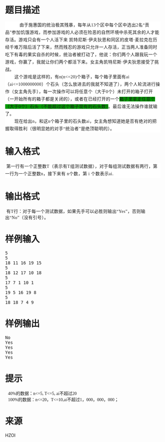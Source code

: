 

# 题目描述


<p style="background:#FFFFFF;line-height:18pt;text-indent:35pt;margin-top:0pt;margin-bottom:0pt;" class="p0">
<span style="letter-spacing:0.4pt;font-family:&#34;font-size:14pt;mso-spacerun:&#34;">由于施惠国的统治极其残暴，每年从13个区中每个区中选出2名“贡品”参加饥饿游戏，而参加游戏的人必须在险恶的自然环境中杀死其余的人才能存活。游戏只会有一个人活下来 </span><span style="letter-spacing:0.4pt;font-family:&#34;font-size:14pt;mso-spacerun:&#34;">凯特尼斯·伊夫狄恩</span><span style="letter-spacing:0.4pt;font-family:&#34;font-size:14pt;mso-spacerun:&#34;">和同区的</span><span style="letter-spacing:0.4pt;font-family:&#34;font-size:14pt;mso-spacerun:&#34;">皮塔·麦拉克</span><span style="letter-spacing:0.4pt;font-family:&#34;font-size:14pt;mso-spacerun:&#34;">在历经千难万阻后活了下来，然而残忍的游戏只允许一人存活，正当两人准备同时吃下有毒的果实自杀的时候，统治者被打动了，他说：你们两个人跟我玩一个游戏，你赢了，我就让你们两个都活下来。女主角</span><span style="letter-spacing:0.4pt;font-family:&#34;font-size:14pt;mso-spacerun:&#34;">凯特尼斯·伊夫狄恩接受了挑战</span><span style="letter-spacing:0.4pt;font-family:&#34;font-size:12pt;mso-spacerun:&#34;">。</span><span style="letter-spacing:0.4pt;font-family:&#34;font-size:12pt;font-weight:bold;mso-spacerun:&#34;"><!--?xml:namespace prefix = o ns = "urn:schemas-microsoft-com:office:office" /--><o:p></o:p></span> 
</p>
<p style="background:#FFFFFF;line-height:18pt;text-indent:22.5pt;margin-top:0pt;margin-bottom:0pt;" class="p0">
<span style="letter-spacing:0.4pt;font-family:&#34;font-size:14pt;mso-spacerun:&#34;">这个游戏是这样的，有n(n&lt;=20)个箱子，每个箱子里面有ai（ai&lt;=1000000000）个石头（怎么放进去的我就不知道了），两个人轮流进行操作（女主角先手），每一次操作可以将任意个（大于0个）</span><span style="letter-spacing:0.4pt;font-family:&#34;font-size:14pt;font-weight:bold;background-color:#E53333;mso-spacerun:&#34;">未打开的箱子</span><span style="letter-spacing:0.4pt;font-family:&#34;font-size:14pt;mso-spacerun:&#34;">打开（一开始所有的箱子都是关闭的），或者在</span><span style="letter-spacing:0.4pt;font-family:&#34;font-size:14pt;font-weight:bold;background-color:#009900;mso-spacerun:&#34;">已经打开</span><span style="letter-spacing:0.4pt;font-family:&#34;font-size:14pt;background-color:#009900;mso-spacerun:&#34;">的</span><span style="letter-spacing:0.4pt;font-family:&#34;font-size:14pt;font-weight:bold;background-color:#009900;mso-spacerun:&#34;">一个</span><span style="letter-spacing:0.4pt;font-family:&#34;font-size:14pt;mso-spacerun:&#34;"><span style="background-color:#009900;">箱子里拿走任意个（大于0个）石头（不能超过这个箱子现有的石头数）</span>。最后谁无法操作谁就输了。</span><span style="letter-spacing:0.4pt;font-family:&#34;font-size:14pt;mso-spacerun:&#34;"><o:p></o:p></span> 
</p>
<p style="background:#FFFFFF;line-height:18pt;text-indent:22.5pt;margin-top:0pt;margin-bottom:0pt;" class="p0">
<span style="letter-spacing:0.4pt;font-family:&#34;font-size:14pt;mso-spacerun:&#34;">现在给出n，和这n个箱子里的石头数ai，女主角想知道她是否有绝对的把握取得胜利（很明显她的对手“统治者”是绝顶聪明的）。<img alt="" src="/upload/image/20140419/20140419161527_99553.jpg"/></span><span style="letter-spacing:0.4pt;font-family:&#34;font-size:14pt;mso-spacerun:&#34;"><o:p></o:p></span> 
</p>
<!--EndFragment-->

# 输入格式


<p style="background:#FFFFFF;line-height:18pt;margin-top:0pt;margin-bottom:0pt;" class="p0">
<span style="letter-spacing:0.4pt;font-family:&#34;font-size:12pt;mso-spacerun:&#34;"> </span><span style="letter-spacing:0.4pt;font-family:&#34;font-size:14pt;mso-spacerun:&#34;">第一行有一个正整数T（表示有T组测试数据），对于每组测试数据有两行，第一行为一个正整数n，接下来有 n个数，第 i 个数表示ai.</span><span style="letter-spacing:0.4pt;font-family:&#34;font-size:14pt;mso-spacerun:&#34;"><o:p></o:p></span> 
</p>
<!--EndFragment-->

# 输出格式


<p style="margin-top:0pt;margin-bottom:0pt;" class="p0">
<span style="letter-spacing:0.4pt;font-family:&#34;font-size:14pt;font-weight:bold;mso-spacerun:&#34;"> </span><span style="letter-spacing:0.4pt;font-family:&#34;font-size:14pt;mso-spacerun:&#34;">有T行：对于每一个测试数据，如果先手可以必胜则输出“Yes”，否则输出“No”（没有引号）。</span> 
</p>
<!--EndFragment-->

# 样例输入


<pre>5
5
18 11 16 19 15
5
18 12 17 10 18
5
17 7 1 10 1
5
19 5 16 19 8
5
18 18 7 4 9</pre>

# 样例输出


<pre>No
Yes
Yes
Yes
Yes</pre>

# 提示


<p style="text-indent:7pt;margin-top:0pt;margin-bottom:0pt;" class="p0">
<span style="font-family:&#34;font-size:14pt;mso-spacerun:&#34;">40%的数据：n&lt;=5, T&lt;=5, ai不超过20</span><span style="font-family:&#34;font-size:14pt;mso-spacerun:&#34;"><o:p></o:p></span> 
</p>
<p style="text-indent:7pt;margin-top:0pt;margin-bottom:0pt;" class="p0">
<span style="font-family:&#34;font-size:14pt;mso-spacerun:&#34;">100%的数据：n&lt;=20，T&lt;=10,ai不超过1，000，000，000；</span><span style="font-family:&#34;font-size:14pt;mso-spacerun:&#34;"><o:p></o:p></span> 
</p>
<!--EndFragment-->

# 来源


<p>
HZOI
</p>
